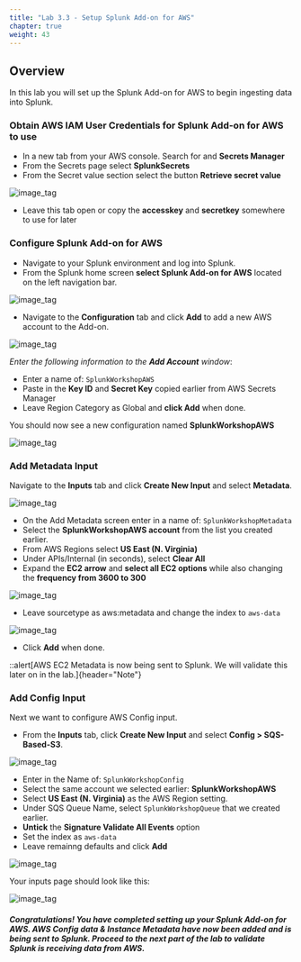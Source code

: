 ```yaml
---
title: "Lab 3.3 - Setup Splunk Add-on for AWS"
chapter: true
weight: 43
---
```



## Overview
In this lab you will set up the Splunk Add-on for AWS to begin ingesting data into Splunk. 

### Obtain AWS IAM User Credentials for Splunk Add-on for AWS to use
- In a new tab from your AWS console. Search for and **Secrets Manager**
- From the Secrets page select **SplunkSecrets**
- From the Secret value section select the button **Retrieve secret value**


![image_tag](/static/10_awsaddon/setup_addon/Image_10.png)

- Leave this tab open or copy the **accesskey** and **secretkey** somewhere to use for later

### Configure Splunk Add-on for AWS
- Navigate to your Splunk environment and log into Splunk.  
- From the Splunk home screen **select Splunk Add-on for AWS** located on the left navigation bar.


![image_tag](/static/10_awsaddon/setup_addon/Image_1.png)


- Navigate to the **Configuration** tab and click **Add** to add a new AWS account to the Add-on. 


![image_tag](/static/10_awsaddon/setup_addon/Image_2.png)


*Enter the following information to the **Add Account** window*:

- Enter a name of: `SplunkWorkshopAWS`
- Paste in the **Key ID** and **Secret Key** copied earlier from AWS Secrets Manager
- Leave Region Category as Global and **click Add** when done.

You should now see a new configuration named **SplunkWorkshopAWS**

![image_tag](/static/10_awsaddon/setup_addon/Image_3.png)


### Add Metadata Input
Navigate to the **Inputs** tab and click **Create New Input** and select **Metadata**. 


![image_tag](/static/10_awsaddon/setup_addon/Image_4.png)


- On the Add Metadata screen enter in a name of: `SplunkWorkshopMetadata`
- Select the **SplunkWorkshopAWS account** from the list you created earlier.
- From AWS Regions select **US East (N. Virginia)**
- Under APIs/Internal (in seconds), select **Clear All**
- Expand the **EC2 arrow** and **select all EC2 options** while also changing the **frequency from 3600 to 300**

![image_tag](/static/10_awsaddon/setup_addon/Image_5.png) 

- Leave sourcetype as aws:metadata and change the index to `aws-data`

![image_tag](/static/10_awsaddon/setup_addon/Image_6.png)

- Click **Add** when done.

::alert[AWS EC2 Metadata is now being sent to Splunk. We will validate this later on in the lab.]{header="Note"}


### Add Config Input
Next we want to configure AWS Config input. 
- From the **Inputs** tab, click **Create New Input** and select **Config > SQS-Based-S3**. 


![image_tag](/static/10_awsaddon/setup_addon/Image_7.png)

- Enter in the Name of: `SplunkWorkshopConfig`
- Select the same account we selected earlier: **SplunkWorkshopAWS**
- Select **US East (N. Virginia)** as the AWS Region setting. 
- Under SQS Queue Name, select `SplunkWorkshopQueue` that we created earlier. 
- **Untick** the **Signature Validate All Events** option
- Set the index as `aws-data`
- Leave remainng defaults and click **Add**



![image_tag](/static/10_awsaddon/setup_addon/Image_8.png)


 Your inputs page should look like this:

![image_tag](/static/10_awsaddon/setup_addon/Image_9.png)

##### Congratulations! You have completed setting up your Splunk Add-on for AWS. AWS Config data & Instance Metadata have now been added and is being sent to Splunk. Proceed to the next part of the lab to validate Splunk is receiving data from AWS. 